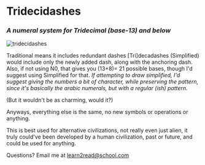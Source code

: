 # Tridecidashes
### _A numeral system for Tridecimal (base-13) and below_

![tridecidashes](https://github.com/emorydeer2/tridecidashes/assets/107522398/e3f9a776-702d-457b-b663-b33f16852918)

Traditional means it includes redundant dashes
[Tri]decadashes (Simplified) would include only the newly added dash, along with the anchoring dash.
Also, if not using N0, that gives you (13+8)= 21 possible bases, though I'd suggest using Simplified for that.
_If attempting to draw simplified, I'd suggest giving the numbers a bit of character, while preserving the pattern, since it's basically the arabic numerals, but with a regular (ish) pattern._

(But it wouldn't be as charming, would it?)

Anyways, everything else is the same, no new symbols or operations or anything.

This is best used for alternative civilizations, not really even just alien, it truly could've been developed by a human civilization, past or future, and could be used for anything.

Questions?
Email me at <a href="mailto:learn2read@school.com?subject=Help%20me%20learn%20to%20read!&body=Hello%2C%20I%20am%20illiterate%20%26%20cannot%20read%20common%20language%2C%20please%20teach%20me%20how%20to%20read!">learn2read@school.com</a>
